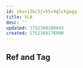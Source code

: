 ```yaml
---
id: ikvx11bc5jv55v9qlckgagq
title: VLA
desc: ''
updated: 1752368180443
created: 1752368176900
---
```




## Ref and Tag